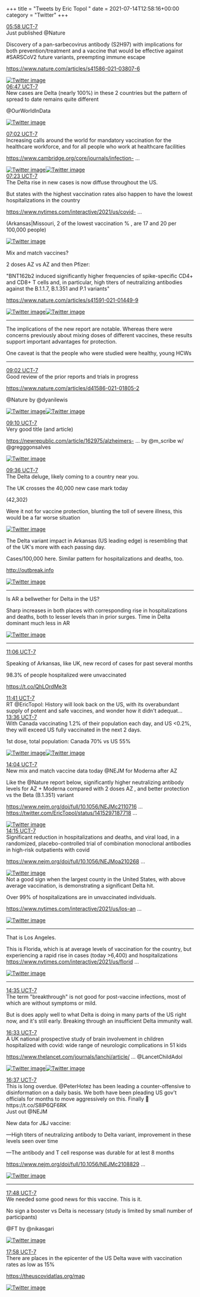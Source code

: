 +++
title = "Tweets by Eric Topol " 
date = 2021-07-14T12:58:16+00:00
category = "Twitter"
+++
<div class="tweet"> 
<div class="profile"> 
<a href="https://twitter.com/erictopol/status/1415294577997582337" target="_blank" rel="noreferer">05:58 UCT-7</a> 
</div> 
<div class="content"> 
Just published @Nature 

Discovery of a pan-sarbecovirus antibody (S2H97) with implications for both prevention/treatment and a vaccine that would be effective against #SARSCoV2 future variants, preempting immune escape

<a href="https://www.nature.com/articles/s41586-021-03807-6" target="_blank" rel="noreferer">https://www.nature.com/articles/s41586-021-03807-6</a> 
 </div> 
<a href="/twitter/erictopol/images/E6QirzfVIAQAAW-.jpg"  ><img src="/twitter/erictopol/images/E6QirzfVIAQAAW-.jpg" alt="Twitter image" ></img></a></div> 
<div class="tweet"> 
<div class="profile"> 
<a href="https://twitter.com/erictopol/status/1415307065665363968" target="_blank" rel="noreferer">06:47 UCT-7</a> 
</div> 
<div class="content"> 
New cases are Delta (nearly 100%) in these 2 countries but the pattern of spread to date remains quite different

@OurWorldInData </div> 
<a href="/twitter/erictopol/images/E6QtylkVIAoQgRE.jpg"  ><img src="/twitter/erictopol/images/E6QtylkVIAoQgRE.jpg" alt="Twitter image" ></img></a></div> 
<div class="tweet"> 
<div class="profile"> 
<a href="https://twitter.com/erictopol/status/1415310735626760195" target="_blank" rel="noreferer">07:02 UCT-7</a> 
</div> 
<div class="content"> 
Increasing calls around the world for mandatory vaccination for the healthcare workforce, and for all people who work at healthcare facilities

<a href="https://www.cambridge.org/core/journals/infection-control-and-hospital-epidemiology/article/multisociety-statement-on-covid19-vaccination-as-a-condition-of-employment-for-healthcare-personnel/690D1804B72FFF89C5FC0AED0043AD62" target="_blank" rel="noreferer">https://www.cambridge.org/core/journals/infection- ...</a> 
 </div> 
<a href="/twitter/erictopol/images/E6QxNl3VgAQJWag.jpg"  ><img src="/twitter/erictopol/images/E6QxNl3VgAQJWag.jpg" alt="Twitter image" ></img></a><a href="/twitter/erictopol/images/E6QxZVWVIAITJf7.jpg"  ><img src="/twitter/erictopol/images/E6QxZVWVIAITJf7.jpg" alt="Twitter image" ></img></a></div> 
<div class="tweet"> 
<div class="profile"> 
<a href="https://twitter.com/erictopol/status/1415316058953568263" target="_blank" rel="noreferer">07:23 UCT-7</a> 
</div> 
<div class="content"> 
The Delta rise in new cases is now diffuse throughout the US.

But states with the highest vaccination rates also happen to have the lowest hospitalizations in the country

<a href="https://www.nytimes.com/interactive/2021/us/covid-cases.html" target="_blank" rel="noreferer">https://www.nytimes.com/interactive/2021/us/covid- ...</a> 


(Arkansas|Missouri, 2 of the lowest vaccination % , are 17 and 20 per 100,000 people) </div> 
<a href="/twitter/erictopol/images/E6Q1YvtVcAIdSSU.jpg"  ><img src="/twitter/erictopol/images/E6Q1YvtVcAIdSSU.jpg" alt="Twitter image" ></img></a></div> 
<div class="thread"> 
<div class="thread-content"> 
Mix and match vaccines? 

2 doses AZ vs AZ and then Pfizer:

"BNT162b2 induced significantly higher frequencies of spike-specific CD4+ and CD8+ T cells and, in particular, high titers of neutralizing antibodies against the B.1.1.7, B.1.351 and P.1 variants" 

<a href="https://www.nature.com/articles/s41591-021-01449-9" target="_blank" rel="noreferer">https://www.nature.com/articles/s41591-021-01449-9</a> 
 </div> 
<a href="/twitter/erictopol/images/E6Qkn6AUUAMpdXA.jpg"  ><img src="/twitter/erictopol/images/E6Qkn6AUUAMpdXA.jpg" alt="Twitter image" ></img></a><a href="/twitter/erictopol/images/E6Qk2rUVcAEEqcK.jpg"  ><img src="/twitter/erictopol/images/E6Qk2rUVcAEEqcK.jpg" alt="Twitter image" ></img></a><hr><div class="thread-content"> 
The implications of the new report are notable. Whereas there were concerns previously about mixing doses of different vaccines, these results support important advantages for protection. 

One caveat is that the people who were studied were healthy, young HCWs</div> 
<hr><div class="profile"> 
<a href="https://twitter.com/erictopol/status/1415341017822162946" target="_blank" rel="noreferer">09:02 UCT-7</a> 
</div> 
<div class="content"> 
Good review of the prior reports and trials in progress

<a href="https://www.nature.com/articles/d41586-021-01805-2" target="_blank" rel="noreferer">https://www.nature.com/articles/d41586-021-01805-2</a> 


@Nature by @dyanilewis </div> 
<a href="/twitter/erictopol/images/E6RM-KoVIAMUEz9.jpg"  ><img src="/twitter/erictopol/images/E6RM-KoVIAMUEz9.jpg" alt="Twitter image" ></img></a><a href="/twitter/erictopol/images/E6RM_jbUUAEJONX.jpg"  ><img src="/twitter/erictopol/images/E6RM_jbUUAEJONX.jpg" alt="Twitter image" ></img></a></div> 
<div class="tweet"> 
<div class="profile"> 
<a href="https://twitter.com/erictopol/status/1415342839593005059" target="_blank" rel="noreferer">09:10 UCT-7</a> 
</div> 
<div class="content"> 
Very good title (and article)

<a href="https://newrepublic.com/article/162975/alzheimers-fda-covid-vaccines" target="_blank" rel="noreferer">https://newrepublic.com/article/162975/alzheimers- ...</a> 
 by @m_scribe w/ @gregggonsalves </div> 
<a href="/twitter/erictopol/images/E6ROxiQUUAEvhaw.jpg"  ><img src="/twitter/erictopol/images/E6ROxiQUUAEvhaw.jpg" alt="Twitter image" ></img></a></div> 
<div class="tweet"> 
<div class="profile"> 
<a href="https://twitter.com/erictopol/status/1415349533937004545" target="_blank" rel="noreferer">09:36 UCT-7</a> 
</div> 
<div class="content"> 
The Delta deluge, likely coming to a country near you.

The UK crosses the 40,000 new case mark today 

(42,302) 

Were it not for vaccine protection, blunting the toll of severe illness, this would be a far worse situation </div> 
<a href="/twitter/erictopol/images/E6RSE3JVoAAS5W3.jpg"  ><img src="/twitter/erictopol/images/E6RSE3JVoAAS5W3.jpg" alt="Twitter image" ></img></a></div> 
<div class="thread"> 
<div class="thread-content"> 
The Delta variant impact in Arkansas  (US leading edge)  is resembling that of the UK's more with each passing day. 

Cases/100,000 here. Similar pattern for hospitalizations and deaths, too.

<a href="http://outbreak.info" target="_blank" rel="noreferer">http://outbreak.info</a> 
 </div> 
<a href="/twitter/erictopol/images/E6OcJdWUYAE4Xzm.jpg"  ><img src="/twitter/erictopol/images/E6OcJdWUYAE4Xzm.jpg" alt="Twitter image" ></img></a><hr><div class="thread-content"> 
Is AR a bellwether for Delta in the US?

Sharp increases in both places with corresponding rise in hospitalizations and deaths, both to lesser levels than in prior surges. Time in Delta dominant much less in AR </div> 
<a href="/twitter/erictopol/images/E6RYqlPVcA4ezXV.jpg"  ><img src="/twitter/erictopol/images/E6RYqlPVcA4ezXV.jpg" alt="Twitter image" ></img></a><hr><div class="profile"> 
<a href="https://twitter.com/erictopol/status/1415372236131758084" target="_blank" rel="noreferer">11:06 UCT-7</a> 
</div> 
<div class="content"> 
Speaking of Arkansas, like UK, new record of cases for past several months

98.3% of people hospitalized were unvaccinated

https://t.co/QhLOrdMe3t</div> 
</div> 
<div class="tweet"> 
<div class="profile"> 
<a href="https://twitter.com/erictopol/status/1415380943280295937" target="_blank" rel="noreferer">11:41 UCT-7</a> 
</div> 
<div class="content"> 
RT @EricTopol: History will look back on the US, with its overabundant supply of potent and safe vaccines, and wonder how it didn't adequat…</div> 
</div> 
<div class="tweet"> 
<div class="profile"> 
<a href="https://twitter.com/erictopol/status/1415409825836531716" target="_blank" rel="noreferer">13:36 UCT-7</a> 
</div> 
<div class="content"> 
With Canada vaccinating 1.2% of their population each day, and US &lt;0.2%, they will exceed US fully vaccinated in the next 2 days. 

1st dose, total population: Canada 70% vs US 55% </div> 
<a href="/twitter/erictopol/images/E6SK8y4VcAM-8g8.jpg"  ><img src="/twitter/erictopol/images/E6SK8y4VcAM-8g8.jpg" alt="Twitter image" ></img></a><a href="/twitter/erictopol/images/E6SK3FbVgAA5PaZ.jpg"  ><img src="/twitter/erictopol/images/E6SK3FbVgAA5PaZ.jpg" alt="Twitter image" ></img></a></div> 
<div class="tweet"> 
<div class="profile"> 
<a href="https://twitter.com/erictopol/status/1415416995915259904" target="_blank" rel="noreferer">14:04 UCT-7</a> 
</div> 
<div class="content"> 
New mix and match vaccine data today @NEJM for Moderna after AZ

Like the @Nature report below, significantly higher neutralizing antibody levels for AZ + Moderna compared with 2 doses AZ , and better protection vs the Beta (B.1.351) variant

<a href="https://www.nejm.org/doi/full/10.1056/NEJMc2110716?query=featured_home" target="_blank" rel="noreferer">https://www.nejm.org/doi/full/10.1056/NEJMc2110716 ...</a> 
  <a href="https://twitter.com/EricTopol/status/1415297187718696964" target="_blank" rel="noreferer">https://twitter.com/EricTopol/status/1415297187718 ...</a> 
</div> 
<a href="/twitter/erictopol/images/E6SQuIyUYAEcvW5.jpg"  ><img src="/twitter/erictopol/images/E6SQuIyUYAEcvW5.jpg" alt="Twitter image" ></img></a></div> 
<div class="tweet"> 
<div class="profile"> 
<a href="https://twitter.com/erictopol/status/1415419714671546368" target="_blank" rel="noreferer">14:15 UCT-7</a> 
</div> 
<div class="content"> 
Significant reduction in hospitalizations and deaths, and viral load,  in a randomized, placebo-controlled trial of combination monoclonal antibodies in high-risk outpatients with covid

<a href="https://www.nejm.org/doi/full/10.1056/NEJMoa2102685?query=featured_home" target="_blank" rel="noreferer">https://www.nejm.org/doi/full/10.1056/NEJMoa210268 ...</a> 
 </div> 
<a href="/twitter/erictopol/images/E6SUEHJVEAE_B92.jpg"  ><img src="/twitter/erictopol/images/E6SUEHJVEAE_B92.jpg" alt="Twitter image" ></img></a></div> 
<div class="thread"> 
<div class="thread-content"> 
Not a good sign when the largest county in the United States, with above average vaccination, is demonstrating a significant Delta hit. 

Over 99% of hospitalizations are in unvaccinated individuals.

<a href="https://www.nytimes.com/interactive/2021/us/los-angeles-california-covid-cases.html" target="_blank" rel="noreferer">https://www.nytimes.com/interactive/2021/us/los-an ...</a> 
 </div> 
<a href="/twitter/erictopol/images/E6SClBkVgAIJI_2.jpg"  ><img src="/twitter/erictopol/images/E6SClBkVgAIJI_2.jpg" alt="Twitter image" ></img></a><hr><div class="thread-content"> 
That is Los Angeles.

This is Florida, which is at average levels of vaccination for the country, but experiencing a rapid rise in cases (today &gt;6,400) and hospitalizations <a href="https://www.nytimes.com/interactive/2021/us/florida-covid-cases.html" target="_blank" rel="noreferer">https://www.nytimes.com/interactive/2021/us/florid ...</a> 
 </div> 
<a href="/twitter/erictopol/images/E6SXhMMVEAMj6lu.jpg"  ><img src="/twitter/erictopol/images/E6SXhMMVEAMj6lu.jpg" alt="Twitter image" ></img></a><hr><div class="profile"> 
<a href="https://twitter.com/erictopol/status/1415424798046392320" target="_blank" rel="noreferer">14:35 UCT-7</a> 
</div> 
<div class="content"> 
The term "breakthrough" is not good for post-vaccine infections, most of which are without symptoms or mild.



But is does apply well to what Delta is doing in many parts of the US right now, and it's still early.  Breaking through an insufficient Delta immunity wall.</div> 
</div> 
<div class="tweet"> 
<div class="profile"> 
<a href="https://twitter.com/erictopol/status/1415454415209697283" target="_blank" rel="noreferer">16:33 UCT-7</a> 
</div> 
<div class="content"> 
A UK national prospective study of brain involvement in children hospitalized with covid: wide range of neurologic complications in 51 kids

<a href="https://www.thelancet.com/journals/lanchi/article/PIIS2352-4642(21)00193-0/fulltext" target="_blank" rel="noreferer">https://www.thelancet.com/journals/lanchi/article/ ...</a> 
 @LancetChildAdol </div> 
<a href="/twitter/erictopol/images/E6SwDTDUUAIELLc.jpg"  ><img src="/twitter/erictopol/images/E6SwDTDUUAIELLc.jpg" alt="Twitter image" ></img></a><a href="/twitter/erictopol/images/E6S0RAlVgAEzqt8.jpg"  ><img src="/twitter/erictopol/images/E6S0RAlVgAEzqt8.jpg" alt="Twitter image" ></img></a></div> 
<div class="tweet"> 
<div class="profile"> 
<a href="https://twitter.com/erictopol/status/1415455534812073984" target="_blank" rel="noreferer">16:37 UCT-7</a> 
</div> 
<div class="content"> 
This is long overdue. @PeterHotez has been leading a counter-offensive to disinformation on a daily basis. We both have been pleading US gov't officials for months to move aggressively on this. Finally 🙏 https://t.co/S8lP6QF6RK</div> 
</div> 
<div class="thread"> 
<div class="thread-content"> 
Just out @NEJM 

New data for J&amp;J vaccine:

—High titers of neutralizing antibody to Delta variant, improvement in these levels seen over time

—The antibody and T cell response was durable for at lest 8 months

<a href="https://www.nejm.org/doi/full/10.1056/NEJMc2108829?query=featured_home" target="_blank" rel="noreferer">https://www.nejm.org/doi/full/10.1056/NEJMc2108829 ...</a> 
 </div> 
<a href="/twitter/erictopol/images/E6SNi4RUcAIRwyQ.jpg"  ><img src="/twitter/erictopol/images/E6SNi4RUcAIRwyQ.jpg" alt="Twitter image" ></img></a><hr><div class="profile"> 
<a href="https://twitter.com/erictopol/status/1415473237186646017" target="_blank" rel="noreferer">17:48 UCT-7</a> 
</div> 
<div class="content"> 
We needed some good news for this vaccine. This is it.

No sign a booster vs Delta is necessary (study is limited by small number of participants) 

@FT by @nikasgari </div> 
<a href="/twitter/erictopol/images/E6TFTFgVIAEhkbe.jpg"  ><img src="/twitter/erictopol/images/E6TFTFgVIAEhkbe.jpg" alt="Twitter image" ></img></a></div> 
<div class="tweet"> 
<div class="profile"> 
<a href="https://twitter.com/erictopol/status/1415475734135541765" target="_blank" rel="noreferer">17:58 UCT-7</a> 
</div> 
<div class="content"> 
There are places in the epicenter of the US Delta wave with vaccination rates as low as 15%

<a href="https://theuscovidatlas.org/map" target="_blank" rel="noreferer">https://theuscovidatlas.org/map</a> 
 </div> 
<a href="/twitter/erictopol/images/E6THhNuUYAQpmaY.jpg"  ><img src="/twitter/erictopol/images/E6THhNuUYAQpmaY.jpg" alt="Twitter image" ></img></a></div> 


